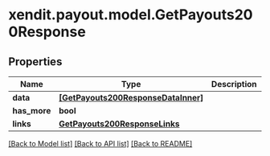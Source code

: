 # xendit.payout.model.GetPayouts200Response


## Properties
Name | Type | Description | Notes
------------ | ------------- | ------------- | -------------
**data** | [**[GetPayouts200ResponseDataInner]**](GetPayouts200ResponseDataInner.md) |  | [optional] 
**has_more** | **bool** |  | [optional] 
**links** | [**GetPayouts200ResponseLinks**](GetPayouts200ResponseLinks.md) |  | [optional] 

[[Back to Model list]](../README.md#documentation-for-models) [[Back to API list]](../README.md#documentation-for-api-endpoints) [[Back to README]](../README.md)


